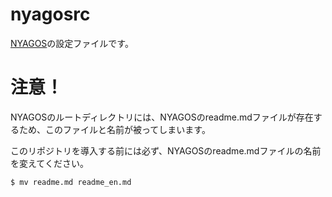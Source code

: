 # nyagosrc

[NYAGOS](http://www.nyaos.org/index.cgi?p=NYAGOS)の設定ファイルです。



# 注意！

NYAGOSのルートディレクトリには、NYAGOSのreadme.mdファイルが存在するため、このファイルと名前が被ってしまいます。

このリポジトリを導入する前には必ず、NYAGOSのreadme.mdファイルの名前を変えてください。

```bash:例
$ mv readme.md readme_en.md
```
